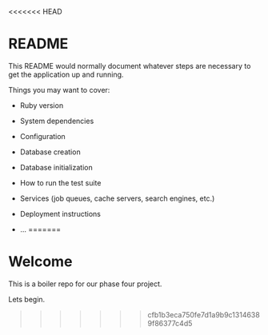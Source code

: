 <<<<<<< HEAD
# README

This README would normally document whatever steps are necessary to get the
application up and running.

Things you may want to cover:

* Ruby version

* System dependencies

* Configuration

* Database creation

* Database initialization

* How to run the test suite

* Services (job queues, cache servers, search engines, etc.)

* Deployment instructions

* ...
=======
# Welcome

This is a boiler repo for our phase four project. 

Lets begin.
>>>>>>> cfb1b3eca750fe7d1a9b9c13146389f86377c4d5
